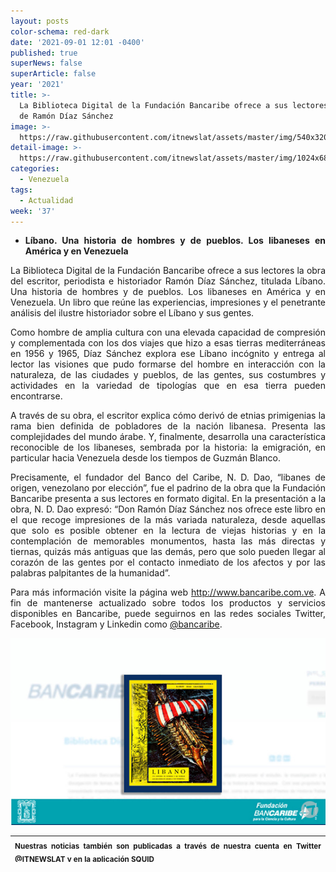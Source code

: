 ```yaml
---
layout: posts
color-schema: red-dark
date: '2021-09-01 12:01 -0400'
published: true
superNews: false
superArticle: false
year: '2021'
title: >-
  La Biblioteca Digital de la Fundación Bancaribe ofrece a sus lectores la obra
  de Ramón Díaz Sánchez
image: >-
  https://raw.githubusercontent.com/itnewslat/assets/master/img/540x320/Libro-Bancaribe-p.jpg
detail-image: >-
  https://raw.githubusercontent.com/itnewslat/assets/master/img/1024x680/Libro-Bancaribe-g.jpg
categories:
  - Venezuela
tags:
  - Actualidad
week: '37'
---
```

<ul style="list-style-type: disc; text-align: justify;">
	<li><strong>Líbano. Una historia de hombres y de pueblos. Los libaneses en América y en Venezuela</strong></li>
</ul>
<p style="text-align: justify;">La Biblioteca Digital de la Fundación Bancaribe ofrece a sus lectores la obra del escritor, periodista e historiador Ramón Díaz Sánchez, titulada Líbano. Una historia de hombres y de pueblos. Los libaneses en América y en Venezuela. Un libro que reúne las experiencias, impresiones y el penetrante análisis del ilustre historiador sobre el Líbano y sus gentes.</p>
<p style="text-align: justify;">Como hombre de amplia cultura con una elevada capacidad de compresión y complementada con los dos viajes que hizo a esas tierras mediterráneas en 1956 y 1965, Díaz Sánchez explora ese Líbano incógnito y entrega al lector las visiones que pudo formarse del hombre en interacción con la naturaleza, de las ciudades y pueblos, de las gentes, sus costumbres y actividades en la variedad de tipologías que en esa tierra pueden encontrarse.</p>
<p style="text-align: justify;">A través de su obra, el escritor explica cómo derivó de etnias primigenias la rama bien definida de pobladores de la nación libanesa. Presenta las complejidades del mundo árabe. Y, finalmente, desarrolla una característica reconocible de los libaneses, sembrada por la historia: la emigración, en particular hacia Venezuela desde los tiempos de Guzmán Blanco.</p>
<p style="text-align: justify;">Precisamente, el fundador del Banco del Caribe, N. D. Dao, “libanes de origen, venezolano por elección”, fue el padrino de la obra que la Fundación Bancaribe presenta a sus lectores en formato digital. En la presentación a la obra, N. D. Dao expresó: “Don Ramón Díaz Sánchez nos ofrece este libro en el que recoge impresiones de la más variada naturaleza, desde aquellas que solo es posible obtener en la lectura de viejas historias y en la contemplación de memorables monumentos, hasta las más directas y tiernas, quizás más antiguas que las demás, pero que solo pueden llegar al corazón de las gentes por el contacto inmediato de los afectos y por las palabras palpitantes de la humanidad”.</p>
<p style="text-align: justify;">Para más información visite la página web <a href="http://www.bancaribe.com.ve/" rel="nofollow">http://www.bancaribe.com.ve</a>. A fin de mantenerse actualizado sobre todos los productos y servicios disponibles en Bancaribe, puede seguirnos en las redes sociales Twitter, Facebook, Instagram y Linkedin como <a href="https://bancaribe.wordpress.com/mentions/bancaribe/">@bancaribe</a>.</p>

![](https://raw.githubusercontent.com/itnewslat/assets/master/img/540x320/Libro-Bancaribe-p.jpg)

<table style="height: 42px;" width="569">
<tbody>
<tr>
<td style="text-align: justify;"><sub><strong>Nuestras noticias también son publicadas a través de nuestra cuenta en Twitter <a href="https://twitter.com/itnewslat?lang=es">@ITNEWSLAT</a> y en la aplicación <a href="https://squidapp.co/en/">SQUID</a></strong></sub></td>
</tr>
</tbody>
</table>
